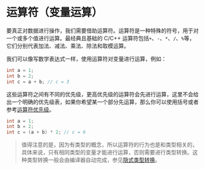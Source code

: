 # 运算符（变量运算）

要真正对数据进行操作，我们需要借助运算符。运算符是一种特殊的符号，用于对一个或多个值进行运算。最经典且基础的 C/C++ 运算符包括`+`、`-`、`*`、`/`、`%`等，它们分别代表加法、减法、乘法、除法和取模运算。

我们可以像写数学表达式一样，使用运算符对变量进行运算，例如：

```c
int a = 1;
int b = 2;
int c = a + b; // c = 3
```

这些运算符之间有不同的优先级，更高优先级的运算符会先进行运算，这里不会给出一个明确的优先级表，如果你希望某一个部分先运算，那么你可以使用括号或者参考[运算符优先级](https://zh.cppreference.com/w/c/language/operator_precedence)。

```c
int a = 1;
int b = 2;
int c = (a + b) * 2; // c = 6
```

> 值得注意的是，因为有类型的概念，所以运算符的行为也是和类型相关的，具体来说，只有相同类型的变量才能进行运算，否则需要进行类型转换。这种类型转换一般会由编译器自动完成，参见[隐式类型转换](https://zh.cppreference.com/w/c/language/conversion)。